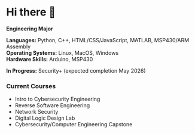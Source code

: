 # Hi there 👋
**Engineering Major**

**Languages:** Python, C++, HTML/CSS/JavaScript, MATLAB, MSP430/ARM Assembly    
**Operating Systems:** Linux, MacOS, Windows  
**Hardware Skills:** Arduino, MSP430 

**In Progress:** Security+ (expected completion May 2026)

### Current Courses
- Intro to Cybersecurity Engineering 
- Reverse Software Engineering
- Network Security
- Digital Logic Design Lab
- Cybersecurity/Computer Engineering Capstone  
